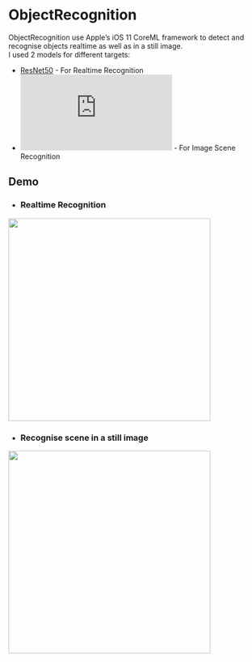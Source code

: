 # ObjectRecognition

ObjectRecognition use Apple’s iOS 11 CoreML framework to detect and recognise objects realtime as well as in a still image.<br />
I used 2 models for different targets:
* <a href="https://developer.apple.com/machine-learning/model-details/ResNet50.txt">ResNet50</a> - For Realtime Recognition
* ![GoogleNet](https://developer.apple.com/machine-learning/model-details/Places205-GoogLeNet.txt) - For Image Scene Recognition

## Demo

* ### Realtime Recognition

<img src="./Demo/realtime.gif" width="400">


* ### Recognise scene in a still image

<img src="./Demo/image.gif" width="400">
